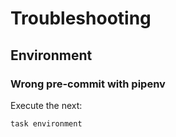<!-- Space: TerraformAwsBillingAlarms -->
<!-- Parent: Project -->
<!-- Title: Troubleshooting -->

# Troubleshooting

## Environment

### Wrong pre-commit with pipenv

Execute the next:

```{.bash}
task environment
```
